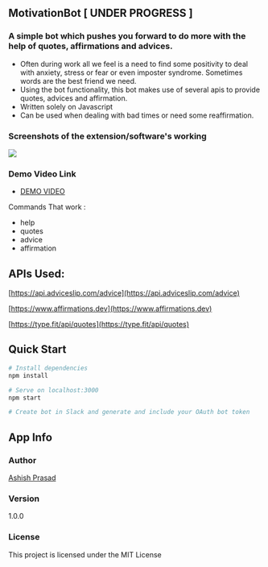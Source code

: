 
## MotivationBot [ UNDER PROGRESS ]

### A simple bot which pushes you forward to do more with the help of quotes, affirmations and advices. 

- Often during work all we feel is a need to find some positivity to deal with anxiety, stress or fear or even imposter syndrome. Sometimes words are the best friend we need.
- Using the bot functionality, this bot makes use of several apis to provide quotes, advices and affirmation. 
- Written solely on Javascript
- Can be used when dealing with bad times or need some reaffirmation.

### Screenshots of the extension/software's working 
<img src="https://github.com/theprogrammedwords/Slack-extensions/blob/main/MotivationBot/Screenshot_slack.png">

### Demo Video Link
- [DEMO VIDEO](https://youtu.be/ApOoip605V8)

Commands That work : 
- help
- quotes
- advice
- affirmation



## APIs Used:
[https://api.adviceslip.com/advice](https://api.adviceslip.com/advice)

[https://www.affirmations.dev](https://www.affirmations.dev)

[https://type.fit/api/quotes](https://type.fit/api/quotes)

## Quick Start

``` bash
# Install dependencies
npm install

# Serve on localhost:3000
npm start

# Create bot in Slack and generate and include your OAuth bot token
```

## App Info

### Author

[Ashish Prasad](https://www.polywork.com/ashishprasad)

### Version

1.0.0

### License

This project is licensed under the MIT License
